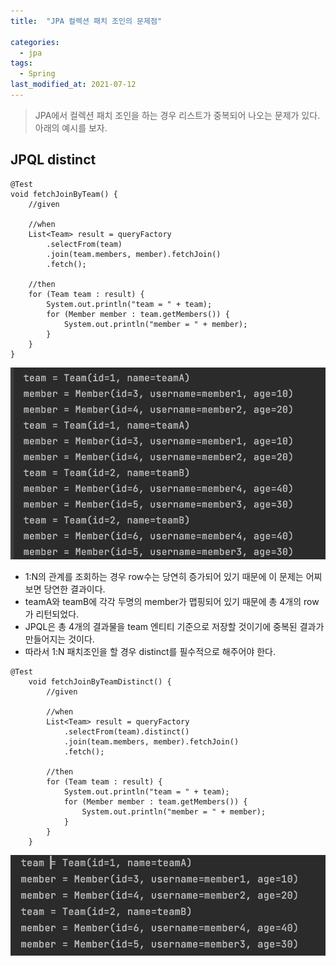 ```yaml
---
title:  "JPA 컬렉션 패치 조인의 문제점"

categories:
  - jpa
tags:
  - Spring
last_modified_at: 2021-07-12
---
```


> JPA에서 컬렉션 패치 조인을 하는 경우 리스트가 중복되어 나오는 문제가 있다. <br>아래의 예시를 보자.

## JPQL distinct

~~~
@Test
void fetchJoinByTeam() {
    //given

    //when
    List<Team> result = queryFactory
        .selectFrom(team)
        .join(team.members, member).fetchJoin()
        .fetch();

    //then
    for (Team team : result) {
        System.out.println("team = " + team);
        for (Member member : team.getMembers()) {
            System.out.println("member = " + member);
        }
    }
}
~~~
![1](/assets/images/fetchjoinduplicate.png)
* 1:N의 관계를 조회하는 경우 row수는 당연히 증가되어 있기 때문에 이 문제는 어찌보면 당연한 결과이다.
* teamA와 teamB에 각각 두명의 member가 맵핑되어 있기 때문에 총 4개의 row가 리턴되었다.
* JPQL은 총 4개의 결과물을 team 엔티티 기준으로 저장할 것이기에 중복된 결과가 만들어지는 것이다.
* 따라서 1:N 패치조인을 할 경우 distinct를 필수적으로 해주어야 한다.

~~~
@Test
    void fetchJoinByTeamDistinct() {
        //given

        //when
        List<Team> result = queryFactory
            .selectFrom(team).distinct()
            .join(team.members, member).fetchJoin()
            .fetch();

        //then
        for (Team team : result) {
            System.out.println("team = " + team);
            for (Member member : team.getMembers()) {
                System.out.println("member = " + member);
            }
        }
    }
~~~
![1](/assets/images/fetchjoindistinct.png)
